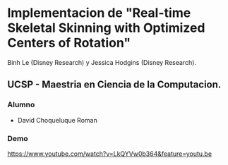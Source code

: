 # Implementacion de "Real-time Skeletal Skinning with Optimized Centers of Rotation" 
Binh Le (Disney Research) y Jessica Hodgins (Disney Research).
## UCSP - Maestria en Ciencia de la Computacion.

### Alumno
- David Choqueluque Roman

### Demo
https://www.youtube.com/watch?v=LkQYVw0b364&feature=youtu.be

